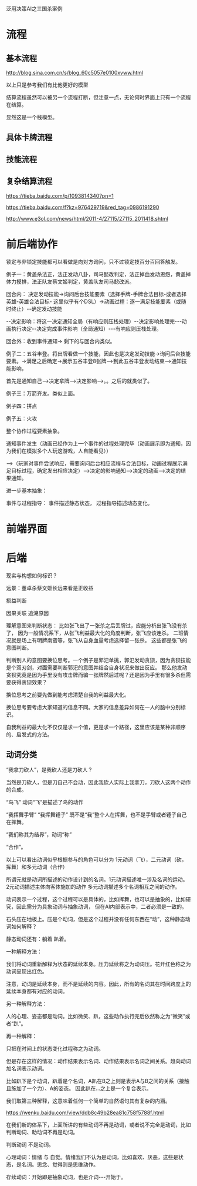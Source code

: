 泛用决策AI之三国杀案例

# 流程

## 基本流程

http://blog.sina.com.cn/s/blog_60c5057e0100xvww.html

以上只是参考我们有比他更好的模型

结算流程虽然可以被另一个流程打断，但注意一点，无论何时界面上只有一个流程在结算。

显然这是一个栈模型。


## 具体卡牌流程

## 技能流程

## 复杂结算流程

https://tieba.baidu.com/p/1093814340?pn=1

https://tieba.baidu.com/f?kz=976429719&red_tag=0986191290

http://www.e3ol.com/news/html/2011-4/27115/27115_2011418.shtml

# 前后端协作
锁定与非锁定技能都可以看做是向对方询问，只不过锁定技百分百回答触发。

例子一：黄盖杀法正，法正发动八卦，司马懿改判定，法正掉血发动恩怨，黄盖掉体力摸排，法正队友蔡文姬判定，黄盖队友司马懿改派。

回合内：
决定发动技能->询问后台技能要素（选择手牌-手牌合法目标-或者选择英雄-英雄合法目标- 这里似乎有个DSL）->动画过程：逐一满足技能要素（或随时终止）--确定发动技能

--决定影响：将这一决定通知全局（有响应则压栈处理）--决定影响处理完---动画执行决定--决定完成事件影响（全局通知）---有响应则压栈处理。

回合外：收到事件通知-> 剩下的与回合内类似。

例子二：五谷丰登。将出牌看做一个技能，因此也是决定发动技能->询问后台技能要素。->满足之后确定->展示五谷丰登8张牌-->到此五谷丰登发动结束-->通知技能影响，

首先是通知自己-->决定拿牌-->决定影响-->。。之后的就类似了。

例子三：万箭齐发。类似上面。

例子四：拼点

例子五：火攻


整个协作过程要素抽象。

通知事件发生（动画已经作为上一个事件的过程处理完毕（动画展示即为通知，因为我们在模拟多个人玩这游戏，人自能看见））

-->（玩家对事件尝试响应，需要询问后台相应流程与合法目标，动画过程展示满足目标过程，确定发出相应决定）-->决定的影响通知-->决定的动画-->决定的结果通知。


进一步基本抽象：

事件与过程指导： 事件描述静态状态， 过程指导描述动态变化。




# 前端界面

# 后端

现实与构想如何标识？

远景：董卓杀蔡文姬长远来看是正收益

损益判断

因果关联 追溯原因

理解意图来判断状态：
比如张飞出了一张杀之后丢牌过，应能分析出张飞没有杀了，
因为一般情况系下，从张飞利益最大化的角度判断，张飞应该连杀。
二班情况就是场上有明牌南蛮等，张飞从自身血量考虑选择留一张杀。
这些都是张飞的意图判断。

判断别人的意图要换位思考。一个例子是郭汜单挑，郭汜发动贪狈，因为贪狈技能是个双刃剑，对面需要判断郭汜的意图并结合自身状况来做出反应。
那么他发动贪狈究竟是因为手里没有攻击牌而骗一张牌然后过呢？还是因为手里有很多杀但需要获得贪狈效果？


换位思考之前要先做到能考虑清楚自我的利益最大化。

换位思考要考虑大家知道的信息不同。大家的信息差异如何在一人的脑中分别标识。


自我利益的最大化不仅仅是求一个值，更是求一个路径，这里应该是某种非顺序的、启发式的方法。



## 动词分类

“我拿刀砍人”，是我砍人还是刀砍人？

当然是刀砍人，但是刀自己不会动，因此我砍人实际上我拿刀，刀砍人这两个动作的合成。



“鸟飞” 动词“飞”是描述了鸟的动作

“我挥舞手臂” “我挥舞锤子” 既不是“我”整个人在挥舞，也不是手臂或者锤子自己在挥舞。

“我们称其为结界”，动词“称”

“合作”。

以上可以看出动词似乎根据参与的角色可以分为 1元动词（飞），二元动词（砍，挥舞）和多元动词（合作）

所谓元就是动词所描述的动作设计到的名词。1元动词描述唯一涉及名词的运动。2元动词描述主体向客体施加的动作
多元动词描述多个名词相互之间的动作。  


动词表示一个过程，这个过程可以是具体的，比如挥舞，也可以是抽象的，比如研究，因此需分为具象动词与抽象动词，
但在AI内部表示中，二者必须是一致的。

石头压在地板上。压是个动词，但是这个过程并没有任何东西在“动”，这种静态动词如何解释？

静态动词还有：躺着 趴着。

一种解释方法：

我们将动词重新解释为状态的延续本身。压力延续称之为动词压。花开红色称之为动词呈现出红色。

注意，动词是延续本身，而不是延续的内容。因此，所有的名词其在时间跨度上的延续本身都有对应的动词。

另一种解释方法：

人的心理、姿态都是动词。比如微笑、趴，这些动作执行完后依然称之为“微笑”或者“趴”。

再一种解释：

只把在时间上的状态变化过程称之为动词。

但是存在这样的情况：动作结果表示名词、动作结果表示名词之间关系。趋向动词加名词表示动词。

比如趴下是个动词，趴着是个名词，A趴在B之上则是表示A与B之间的关系（接触且施加了一个力）、A的姿态。
因此趴在...之上是一个复合表示。

我们取第三种解释，这意味着任何一个简单的自然语句其有复杂的内涵。

https://wenku.baidu.com/view/ddb8c49b28ea81c758f5788f.html


在我们新的体系下，上面所讲的有些动词不再是动词，或者说不完全是动词，比如判断动词、助动词不再是动词。

判断动词 不是动词。

心理动词：情绪 与 自觉。情绪我们不认为是动词，比如喜欢、厌恶，这些是状态，是名词。思念、觉得则是思维动作。

存续动词：开始即是抽象动词，也是介词---开始于。










